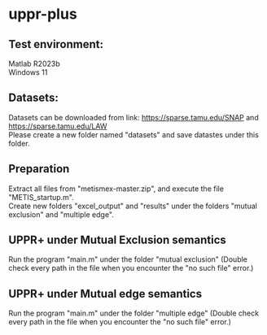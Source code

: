 # uppr-plus
## Test environment: 
Matlab R2023b <br>
Windows 11

## Datasets:
Datasets can be downloaded from link: https://sparse.tamu.edu/SNAP and https://sparse.tamu.edu/LAW <br>
Please create a new folder named "datasets" and save datastes under this folder.

## Preparation
Extract all files from "metismex-master.zip", and execute the file "METIS_startup.m". <br>
Create new folders "excel_output" and "results" under the folders "mutual exclusion" and "multiple edge".

## UPPR+ under Mutual Exclusion semantics
Run the program "main.m" under the folder "mutual exclusion" (Double check every path in the file when you encounter the "no such file" error.) 

## UPPR+ under Mutual edge semantics
Run the program "main.m" under the folder "multiple edge" (Double check every path in the file when you encounter the "no such file" error.) 
